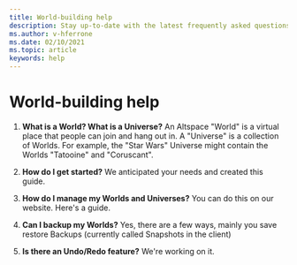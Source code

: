 ```yaml
---
title: World-building help
description: Stay up-to-date with the latest frequently asked questions and solutions for world building in AltspaceVR.
ms.author: v-hferrone
ms.date: 02/10/2021
ms.topic: article
keywords: help
---
```


# World-building help

1. **What is a World? What is a Universe?**
An Altspace "World" is a virtual place that people can join and hang out in. A "Universe" is a collection of Worlds. For example, the "Star Wars" Universe might contain the Worlds "Tatooine" and "Coruscant".

2. **How do I get started?**
We anticipated your needs and created this guide.

3. **How do I manage my Worlds and Universes?**
You can do this on our website. Here's a guide. 

4. **Can I backup my Worlds?**
Yes, there are a few ways, mainly you save restore Backups (currently called Snapshots in the client)

5. **Is there an Undo/Redo feature?**
We're working on it.